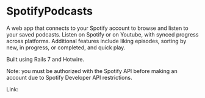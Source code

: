 # SpotifyPodcasts

A web app that connects to your Spotify account to browse and listen to your saved podcasts. Listen on Spotify or on Youtube, with synced progress across platforms. Additional features include liking episodes, sorting by new, in progress, or completed, and quick play. 

Built using Rails 7 and Hotwire.

Note: you must be authorized with the Spotify API before making an account due to Spotify Developer API restrictions.

Link: [ ](spotifypodcasts.fly.dev)
